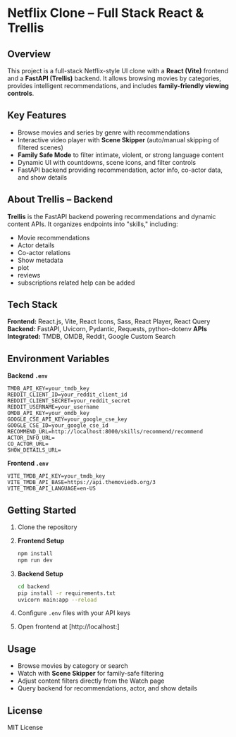 
# Netflix Clone – Full Stack React & Trellis

## Overview

This project is a full-stack Netflix-style UI clone with a **React (Vite)** frontend and a **FastAPI (Trellis)** backend. It allows browsing movies by categories, provides intelligent recommendations, and includes **family-friendly viewing controls**.

## Key Features

* Browse movies and series by genre with recommendations
* Interactive video player with **Scene Skipper** (auto/manual skipping of filtered scenes)
* **Family Safe Mode** to filter intimate, violent, or strong language content
* Dynamic UI with countdowns, scene icons, and filter controls
* FastAPI backend providing recommendation, actor info, co-actor data, and show details

## About Trellis – Backend

**Trellis** is the FastAPI backend powering recommendations and dynamic content APIs.
It organizes endpoints into "skills," including:

* Movie recommendations
* Actor details
* Co-actor relations
* Show metadata
* plot
* reviews
* subscriptions related help can be added 

## Tech Stack

**Frontend:** React.js, Vite, React Icons, Sass, React Player, React Query
**Backend:** FastAPI, Uvicorn, Pydantic, Requests, python-dotenv
**APIs Integrated:** TMDB, OMDB, Reddit, Google Custom Search

## Environment Variables

**Backend `.env`**

```
TMDB_API_KEY=your_tmdb_key  
REDDIT_CLIENT_ID=your_reddit_client_id  
REDDIT_CLIENT_SECRET=your_reddit_secret  
REDDIT_USERNAME=your_username  
OMDB_API_KEY=your_omdb_key  
GOOGLE_CSE_API_KEY=your_google_cse_key  
GOOGLE_CSE_ID=your_google_cse_id  
RECOMMEND_URL=http://localhost:8000/skills/recommend/recommend  
ACTOR_INFO_URL=  
CO_ACTOR_URL=  
SHOW_DETAILS_URL=  
```

**Frontend `.env`**

```
VITE_TMDB_API_KEY=your_tmdb_key  
VITE_TMDB_API_BASE=https://api.themoviedb.org/3  
VITE_TMDB_API_LANGUAGE=en-US  
```

## Getting Started

1. Clone the repository
2. **Frontend Setup**

   ```bash
   npm install
   npm run dev
   ```
3. **Backend Setup**

   ```bash
   cd backend
   pip install -r requirements.txt
   uvicorn main:app --reload
   ```
4. Configure `.env` files with your API keys
5. Open frontend at [http://localhost:]


## Usage

* Browse movies by category or search
* Watch with **Scene Skipper** for family-safe filtering
* Adjust content filters directly from the Watch page
* Query backend for recommendations, actor, and show details

## License

MIT License
